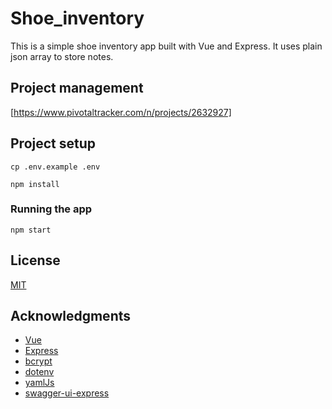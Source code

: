 # Shoe_inventory

This is a simple shoe inventory app built with Vue and Express. It uses plain json array to store notes.

## Project management

[https://www.pivotaltracker.com/n/projects/2632927]

## Project setup

```
cp .env.example .env
```

```
npm install
```

### Running the app

```
npm start
```

## License

[MIT](https://choosealicense.com/licenses/mit/)

## Acknowledgments

* [Vue](https://vuejs.org/)
* [Express](https://expressjs.com/)
* [bcrypt](https://www.npmjs.com/package/bcrypt)
* [dotenv](https://www.npmjs.com/package/dotenv)
* [yamlJs](https://www.npmjs.com/package/yamljs)
* [swagger-ui-express](https://www.npmjs.com/package/swagger-ui-express)
